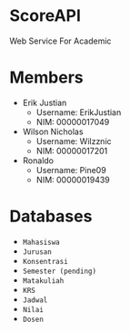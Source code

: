# ScoreAPI
Web Service For Academic


# Members
  - Erik Justian 
    - Username: ErikJustian
    - NIM: 00000017049
  - Wilson Nicholas
    - Username: Wilzznic
    - NIM: 00000017201
  - Ronaldo
    - Username: Pine09
    - NIM: 00000019439

# Databases
  - `Mahasiswa`
  - `Jurusan`
  - `Konsentrasi`
  - `Semester (pending)`
  - `Matakuliah`
  - `KRS`
  - `Jadwal`
  - `Nilai`
  - `Dosen`
